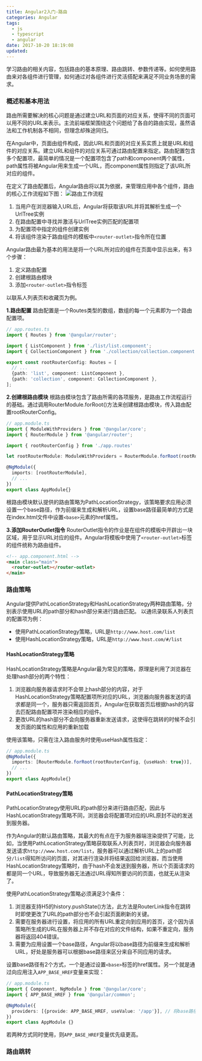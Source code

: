 ```yaml
---
title: Angular2入门-路由
categories: Angular
tags:
  - js
  - typescript
  - angular
date: 2017-10-20 18:19:08
updated:
---
```


学习路由的相关内容，包括路由的基本原理、路由跳转、参数传递等。如何使用路由来对各组件进行管理，如何通过对各组件进行灵活搭配来满足不同业务场景的需求。

### 概述和基本用法
路由所需要解决的核心问题是通过建立URL和页面的对应关系，使得不同的页面可以用不同的URL来表示。主流前端框架围绕这个问题给了各自的路由实现，虽然语法和工作机制各不相同，但理念却殊途同归。

在Angular中，页面由组件构成，因此URL和页面的对应关系实质上就是URL和组件的对应关系。建立URL和组件的对应关系可通过路由配置来指定。路由配置包含多个配置项，最简单的情况是一个配置项包含了path和component两个属性，path属性将被Angular用来生成一个URL，而component属性则指定了该URL所对应的组件。

在定义了路由配置后，Angular路由将以其为依据，来管理应用中各个组件，路由的核心工作流程如下图：
![路由工作流程](1.png)

1. 当用户在浏览器输入URL后，Angular将获取该URL并将其解析生成一个UrlTree实例
2. 在路由配置中寻找并激活与UrlTree实例匹配的配置项
3. 为配置项中指定的组件创建实例
4. 将该组件渲染于路由组件的模板中`<router-outlet>`指令所在位置

Angular路由最为基本的用法是将一个URL所对应的组件在页面中显示出来，有3个步骤：
1. 定义路由配置
2. 创建根路由模块
3. 添加`<router-outlet>`指令标签

以联系人列表页和收藏页为例。

**1.路由配置**
路由配置是一个Routes类型的数组，数组的每一个元素即为一个路由配置项。
```ts
// app.routes.ts
import { Routes } from '@angular/router';

import { ListComponent } from './list/list.component';
import { CollectionComponent } from './collection/collection.component';

export const rootRouterConfig: Routes = [
  // ...
  {path: 'list', component: ListComponent },
  {path: 'collection', component: CollectionComponent },
];
```

**2.创建根路由模块**
根路由模块包含了路由所需的各项服务，是路由工作流程运行的基础。通过调用RouterModule.forRoot()方法来创建根路由模块，传入路由配置rootRouterConfig。
```ts
// app.module.ts
import { ModuleWithProviders } from '@angular/core';
import { RouterModule } from '@angular/router';

import { rootRouterConfig } from './app.routes'

let rootRouterModule: ModuleWithProviders = RouterModule.forRoot(rootRouterConfig);

@NgModule({
  imports: [rootRouterModule],
  // ...
})
export class AppModule{}
```
根路由模块默认提供的路由策略为PathLocationStrategy，该策略要求应用必须设置一个base路径，作为前缀来生成和解析URL，设置base路径最简单的方式是在index.html文件中设置`<base>`元素的href属性。

**3.添加RouterOutlet指令**
RouterOutlet指令的作业是在组件的模板中开辟出一块区域，用于显示URL对应的组件。Angular将模板中使用了`<router-outlet>`标签的组件统称为路由组件。
```html
<!-- app.component.html -->
<main class="main">
  <router-outlet></router-outlet>
</main>
```

### 路由策略
Angular提供PathLocationStrategy和HashLocationStrategy两种路由策略，分别表示使用URL的path部分和hash部分来进行路由匹配。
以通讯录联系人列表页的配置项为例：
- 使用PathLocationStrategy策略，URL是`http://www.host.com/list`
- 使用HashLocationStrategy策略，URL是`http://www.host.com/#/list`

#### HashLocationStrategy策略
HashLocationStrategy策略是Angular最为常见的策略，原理是利用了浏览器在处理hash部分的两个特性：
1. 浏览器向服务器请求时不会带上hash部分的内容，对于HashLocationStrategy策略配置项所对应的URL，浏览器向服务器发送的请求都是同一个，服务器只需返回首页，Angular在获取首页后根据hash的内容去匹配路由配置项并渲染相应的组件。
2. 更改URL的hash部分不会向服务器重新发送请求，这使得在跳转的时候不会引发页面的属性和应用的重新加载

使用该策略，只需在注入路由服务时使用useHash属性指定：
```ts
// app.module.ts
@NgModule({
  imports: [RouterModule.forRoot(rootRouterConfig, {useHash: true})],
  // ...
})
export class AppModule{}
```

#### PathLocationStrategy策略
PathLocationStrategy使用URL的path部分来进行路由匹配，因此与HashLocationStrategy策略不同，浏览器会将配置项对应的URL原封不动的发送到服务器。

作为Angular的默认路由策略，其最大的有点在于为服务器端渲染提供了可能，比如，当使用PathLocationStrategy策略获取联系人列表页时，浏览器会向服务器发送请求`http://www.host.com/list`，服务器可以通过解析URL上的path部分`/list`得知所访问的页面，对其进行渲染并将结果返回给浏览器，而当使用HashLocationStrategy策略时，由于hash不会发送到服务器，所以个页面请求的都是同一个URL，导致服务器无法通过URL得知所要访问的页面，也就无从渲染了。

使用PathLocationStrategy策略必须满足3个条件：
1. 浏览器支持H5的history.pushState()方法，此方法是RouterLink指令在跳转时即使更改了URL的path部分也不会引起页面刷新的关键。
2. 需要在服务器进行设置，将应用的所有URL重定向到应用的首页，这个因为该策略所生成的URL在服务器上并不存在对应的文件结构，如果不重定向，服务器将返回404错误。
3. 需要为应用设置一个base路径，Angular将以base路径为前缀来生成和解析URL，好处是服务器可以根据base路径来区分来自不同应用的请求。

设置base路径有2个方式，一个是通过设置`<base>`标签的href属性。另一个就是通过向应用注入`APP_BASE_HREF`变量来实现：
```ts
// app.module.ts
import { Component, NgModule } from '@angular/core';
import { APP_BASE_HREF } from '@angular/common';

@NgModule({
  providers: [{provide: APP_BASE_HREF, useValue: '/app'}], // 将base路径设置为'/app'
})
export class AppModule {}
```
若两种方式同时使用，则`APP_BASE_HREF`变量优先级更高。

### 路由跳转
